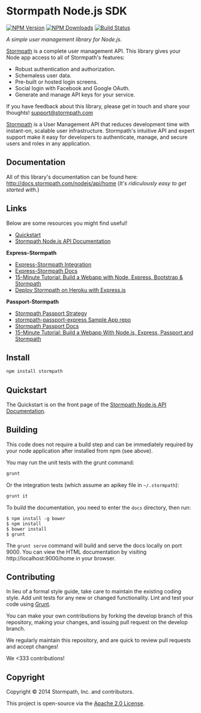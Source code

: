 # Stormpath Node.js SDK

[![NPM Version](https://img.shields.io/npm/v/stormpath.svg?style=flat)](https://npmjs.org/package/stormpath)
[![NPM Downloads](http://img.shields.io/npm/dm/stormpath.svg?style=flat)](https://npmjs.org/package/stormpath)
[![Build Status](https://img.shields.io/travis/stormpath/stormpath-sdk-node.svg?style=flat)](https://travis-ci.org/stormpath/stormpath-sdk-node)

*A simple user management library for Node.js.*

[Stormpath](https://stormpath.com) is a complete user management API.  This
library gives your Node app access to all of Stormpath's features:

- Robust authentication and authorization.
- Schemaless user data.
- Pre-built or hosted login screens.
- Social login with Facebook and Google OAuth.
- Generate and manage API keys for your service.

If you have feedback about this library, please get in touch and share your
thoughts! support@stormpath.com

[Stormpath](https://stormpath.com) is a User Management API that reduces
development time with instant-on, scalable user infrastructure.  Stormpath's
intuitive API and expert support make it easy for developers to authenticate,
manage, and secure users and roles in any application.


## Documentation

All of this library's documentation can be found here:
http://docs.stormpath.com/nodejs/api/home (*It's ridiculously easy to get
started with.*)


## Links

Below are some resources you might find useful!

- [Quickstart](http://docs.stormpath.com/nodejs/quickstart/)
- [Stormpath Node.js API Documentation](http://docs.stormpath.com/nodejs/api)

**Express-Stormpath**

- [Express-Stormpath Integration](https://github.com/stormpath/stormpath-express)
- [Express-Stormpath Docs](https://docs.stormpath.com/nodejs/express/)
- [15-Minute Tutorial: Build a Webapp with Node, Express, Bootstrap & Stormpath](https://stormpath.com/blog/build-nodejs-express-stormpath-app/)
- [Deploy Stormpath on Heroku with Express.js](https://github.com/stormpath/stormpath-heroku-express-sample)

**Passport-Stormpath**

- [Stormpath Passport Strategy](https://github.com/stormpath/passport-stormpath)
- [stormpath-passport-express Sample App repo](https://github.com/stormpath/stormpath-passport-express-sample)
- [Stormpath Passport Docs](https://docs.stormpath.com/nodejs/passport/)
- [15-Minute Tutorial: Build a Webapp With Node.js, Express, Passport and Stormpath](https://stormpath.com/blog/build-app-nodejs-express-passport-stormpath/)


## Install

```bash
npm install stormpath
```


## Quickstart

The Quickstart is on the front page of the [Stormpath Node.js API Documentation](http://docs.stormpath.com/nodejs/api).


## Building

This code does not require a build step and can be immediately required by your node application after installed from npm (see above).

You may run the unit tests with the grunt command:

```bash
grunt
```

Or the integration tests (which assume an apikey file in `~/.stormpath`):

```bash
grunt it
```

To build the documentation, you need to enter the `docs` directory, then run:

```console
$ npm install -g bower
$ npm install
$ bower install
$ grunt
```

The `grunt serve` command will build and serve the docs locally on port 9000.  You can
view the HTML documentation by visiting http://localhost:9000/home in your browser.


## Contributing

In lieu of a formal style guide, take care to maintain the existing coding
style.  Add unit tests for any new or changed functionality.  Lint and test
your code using [Grunt](http://gruntjs.com/).

You can make your own contributions by forking the develop branch of this
repository, making your changes, and issuing pull request on the develop branch.

We regularly maintain this repository, and are quick to review pull requests and
accept changes!

We <333 contributions!


## Copyright

Copyright &copy; 2014 Stormpath, Inc. and contributors.

This project is open-source via the [Apache 2.0 License](http://www.apache.org/licenses/LICENSE-2.0).
